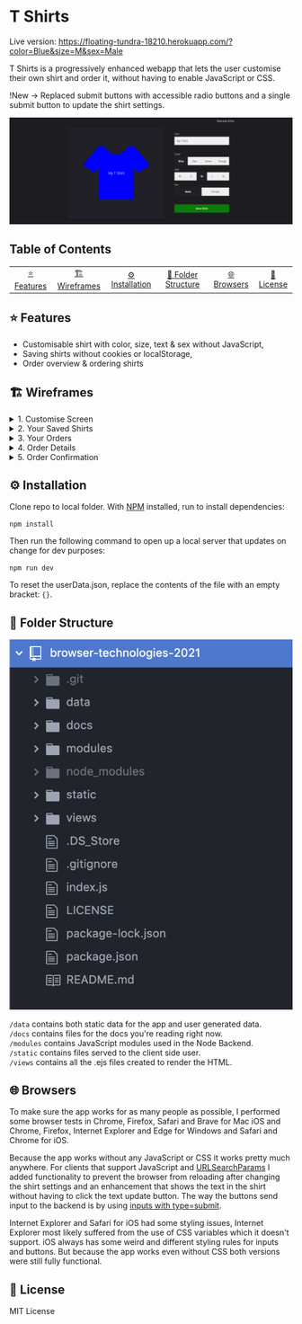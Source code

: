 # T Shirts
Live version: https://floating-tundra-18210.herokuapp.com/?color=Blue&size=M&sex=Male

T Shirts is a progressively enhanced webapp that lets the user customise their own shirt and order it, without having to enable JavaScript or CSS.

!New -> Replaced submit buttons with accessible radio buttons and a single submit button to update the shirt settings.

![App Screenshot](https://github.com/SjorsWijsman/browser-technologies-2021/blob/master/docs/screenshot-1.png?raw=true)

## Table of Contents
<table>
    <tr>
        <td align="center"><a href="#-features">⭐ Features<a></td>
        <td align="center"><a href="#-wireframes">🏗️ Wireframes<a></td>
        <td align="center"><a href="#%EF%B8%8F-installation">⚙️ Installation<a></td>
        <td align="center"><a href="#-folder-structure">📕 Folder Structure<a></td>
        <td align="center"><a href="#-browsers">🌐 Browsers<a></td>
        <td align="center"><a href="#-license">📃 License<a></td>
    </tr>
</table>

## ⭐ Features
- Customisable shirt with color, size, text & sex without JavaScript,
- Saving shirts without cookies or localStorage,
- Order overview & ordering shirts

## 🏗️ Wireframes
<details>
  <summary>1. Customise Screen</summary>
    
  ![Wireframe 1](https://github.com/SjorsWijsman/browser-technologies-2021/blob/master/docs/wireframes/wf-1.png?raw=true)
</details>
<details>
  <summary>2. Your Saved Shirts</summary>
    
  ![Wireframe 2](https://github.com/SjorsWijsman/browser-technologies-2021/blob/master/docs/wireframes/wf-2.png?raw=true)
</details>
<details>
  <summary>3. Your Orders</summary>
    
  ![Wireframe 3](https://github.com/SjorsWijsman/browser-technologies-2021/blob/master/docs/wireframes/wf-3.png?raw=true)
</details>
<details>
  <summary>4. Order Details</summary>
    
  ![Wireframe 4](https://github.com/SjorsWijsman/browser-technologies-2021/blob/master/docs/wireframes/wf-4.png?raw=true)
</details>
<details>
  <summary>5. Order Confirmation</summary>
    
  ![Wireframe 5](https://github.com/SjorsWijsman/browser-technologies-2021/blob/master/docs/wireframes/wf-5.png?raw=true)
</details>

## ⚙️ Installation
Clone repo to local folder. With [NPM](https://www.npmjs.com/) installed, run to install dependencies:
```
npm install
```
Then run the following command to open up a local server that updates on change for dev purposes:
```
npm run dev
```
To reset the userData.json, replace the contents of the file with an empty bracket: `{}`.

## 📕 Folder Structure
![Folder Structure](https://github.com/SjorsWijsman/browser-technologies-2021/blob/master/docs/screenshot-2.png?raw=true)  

`/data` contains both static data for the app and user generated data.  
`/docs` contains files for the docs you're reading right now.  
`/modules` contains JavaScript modules used in the Node Backend.  
`/static` contains files served to the client side user.  
`/views` contains all the .ejs files created to render the HTML.  

## 🌐 Browsers
To make sure the app works for as many people as possible, I performed some browser tests in Chrome, Firefox, Safari and Brave for Mac iOS and Chrome, Firefox, Internet Explorer and Edge for Windows and Safari and Chrome for iOS.

Because the app works without any JavaScript or CSS it works pretty much anywhere. For clients that support JavaScript and [URLSearchParams](https://developer.mozilla.org/en-US/docs/Web/API/URLSearchParams#browser_compatibility) I added functionality to prevent the browser from reloading after changing the shirt settings and an enhancement that shows the text in the shirt without having to click the text update button. The way the buttons send input to the backend is by using [inputs with type=submit](https://developer.mozilla.org/en-US/docs/Web/HTML/Element/input/submit#browser_compatibility). 

Internet Explorer and Safari for iOS had some styling issues, Internet Explorer most likely suffered from the use of CSS variables which it doesn't support. iOS always has some weird and different styling rules for inputs and buttons. But because the app works even without CSS both versions were still fully functional.

## 📃 License
MIT License
